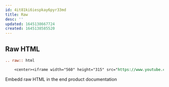 ```yaml
---
id: 4it81ki6iespkay6pyr33md
title: Raw
desc: ''
updated: 1645138667724
created: 1645138585520
---
```


## Raw HTML

```rst
.. raw:: html

    <center><iframe width="560" height="315" src="https://www.youtube.com/embed/JQ8RQru-Y9Y" frameborder="0" allow="accelerometer; autoplay; encrypted-media; gyroscope; picture-in-picture" allowfullscreen></iframe></center>

```

Embedd raw HTML in the end product documentation
